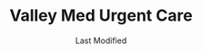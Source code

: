 ---
layout: location-page
date: Last Modified
description: "Local COVID-19 testing is available at Valley Med Urgent Care in Brownsville, Texas, USA."
permalink: "locations/texas/brownsville/valley-med-urgent-care/"
tags:
  - locations
  - texas
title: Valley Med Urgent Care
uniqueName: valley-med-urgent-care
state: Texas
stateAbbr: TX
hood: "Brownsville"
address: "	1000 Sports Park Blvd"
city: "Brownsville"
zip: "78526"
zipsNearby: "78516 78520 78521 78522 78523 78526 78535 78537 78538 78539 78540 78541 78542 78543 78549 78550 78551 78552 78553 78557 78558 78559 78561 78562 78566 78567 78568 78569 78501 78502 78503 78504 78505 78570 78572 78573 78574 78575 78577 78578 78597 78579 78580 78598 78583 78586 78589 78590 78592 78593 78594 78596 78599" 
mapUrl: "http://maps.apple.com/?q=Valley+Med+Urgent+Care&address=1000+Sports+Park+Blvd,Brownsville,Texas,78526"
locationType: Drive-thru
phone: "956-518-7444"
website: "undefined"
onlineBooking: undefined
closed: undefined
closedUpdate: April 21st, 2020
notes: "By appointment only."
days: Contact for hours of operation.
ctaMessage: Call 956-518-7444
ctaUrl: "tel:956-518-7444"
---